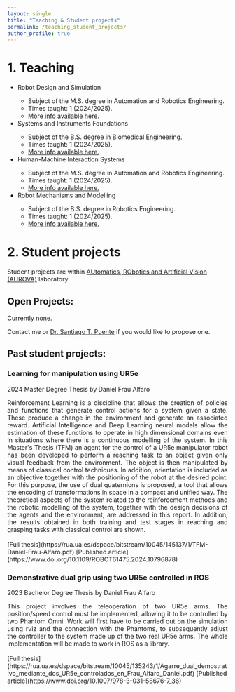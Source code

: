 ```yaml
---
layout: single
title: "Teaching & Student projects"
permalink: /teaching_student_projects/
author_profile: true
---
```


# 1. Teaching
<ul>
  <li>Robot Design and Simulation</li>
  <ul>
    <li>Subject of the M.S. degree in Automation and Robotics Engineering.</li>
    <li>Times taught: 1 (2024/2025).</li>
    <li><a href = "https://cvnet.cpd.ua.es/Guia-Docente/GuiaDocente/Index?wlengua=en&wcodasi=37816&scaca=2024-25">More info available here.</a></li>
  </ul>
  <li>Systems and Instruments Foundations</li>
  <ul>
    <li>Subject of the B.S. degree in Biomedical Engineering.</li>
    <li>Times taught: 1 (2024/2025).</li>   
    <li><a href = "https://cvnet.cpd.ua.es/Guia-Docente/?wlengua=en&wcodasi=33612&scaca=2024-25">More info available here.</a></li>
  </ul>
  <li>Human-Machine Interaction Systems</li>
  <ul>
    <li>Subject of the M.S. degree in Automation and Robotics Engineering. </li>
    <li>Times taught: 1 (2024/2025).</li>   
    <li><a href = "https://cvnet.cpd.ua.es/Guia-Docente/?wlengua=en&wcodasi=37809&scaca=2024-25">More info available here.</a></li>
  </ul>  
  <li>Robot Mechanisms and Modelling</li>
  <ul>
    <li>Subject of the B.S. degree in Robotics Engineering.</li>
    <li>Times taught: 1 (2024/2025).</li>   
    <li><a href = "https://cvnet.cpd.ua.es/Guia-Docente/?wlengua=en&wcodasi=33719&scaca=2024-25">More info available here.</a></li>
  </ul>  
</ul>

# 2. Student projects
Student projects are within [AUtomatics, RObotics and Artificial Vision (AUROVA)](http://www.aurova.ua.es/) laboratory.

## Open Projects:

Currently none.

Contact me or [Dr. Santiago T. Puente](https://cvnet.cpd.ua.es/curriculum-breve/es/puente-mendez-santiago-timoteo/2771) if you would like to propose one.



<!-- # Past Projects: -->
## Past student projects:
### Learning for manipulation using UR5e
2024 Master Degree Thesis by Daniel Frau Alfaro
<br>
<div style="text-align:justify;">
Reinforcement Learning is a discipline that allows the creation of policies and functions that generate control actions for a system given a state. These produce a change in the environment and generate an associated reward. Artificial Intelligence and Deep Learning neural models allow the estimation of these functions to operate in high dimensional domains even in situations where there is a continuous modelling of the system. In this Master's Thesis (TFM) an agent for the control of a UR5e manipulator robot has been developed to perform a reaching task to an object given only visual feedback from the environment. The object is then manipulated by means of classical control techniques. In addition, orientation is included as an objective together with the positioning of the robot at the desired point. For this purpose, the use of dual quaternions is proposed, a tool that allows the encoding of transformations in space in a compact and unified way. The theoretical aspects of the system related to the reinforcement methods and the robotic modelling of the system, together with the design decisions of the agents and the environment, are addressed in this report. In addition, the results obtained in both training and test stages in reaching and grasping tasks with classical control are shown.
</div>
<br>
[Full thesis](https://rua.ua.es/dspace/bitstream/10045/145137/1/TFM-Daniel-Frau-Alfaro.pdf)
[Published article](https://www.doi.org/10.1109/ROBOT61475.2024.10796878)

### Demonstrative dual grip using two UR5e controlled in ROS
2023 Bachelor Degree Thesis by Daniel Frau Alfaro
<br>
<div style="text-align:justify;">
This project involves the teleoperation of two UR5e arms. The position/speed control must be implemented, allowing it to be controlled by two Phantom Omni. Work will first have to be carried out on the simulation using rviz and the connection with the Phantoms, to subsequently adjust the controller to the system made up of the two real UR5e arms. The whole implementation will be made to work in ROS as a library.
</div>
<br>
[Full thesis](https://rua.ua.es/dspace/bitstream/10045/135243/1/Agarre_dual_demostrativo_mediante_dos_UR5e_controlados_en_Frau_Alfaro_Daniel.pdf)
[Published article](https://www.doi.org/10.1007/978-3-031-58676-7_36)

<!-- load profiles in the _teaching repo -->
<!-- {% include base_path %}

{% for post in site.teaching reversed %}
  {% include archive-single.html %}
{% endfor %} -->
